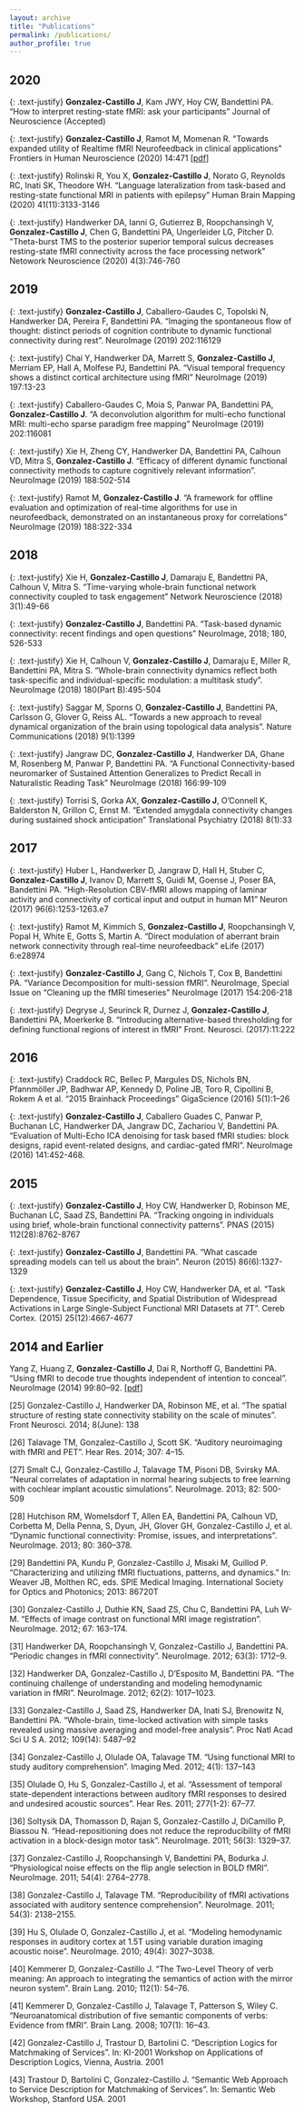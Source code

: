 ```yaml
---
layout: archive
title: "Publications"
permalink: /publications/
author_profile: true
---
```


## 2020

{: .text-justify}
**Gonzalez-Castillo J**, Kam JWY, Hoy CW, Bandettini PA. “How to interpret resting-state fMRI: ask your participants” Journal of Neuroscience (Accepted)

{: .text-justify}
**Gonzalez-Castillo J**, Ramot M, Momenan R. "Towards expanded utility of Realtime fMRI Neurofeedback in clinical applications" Frontiers in Human Neuroscience (2020) 14:471 [[pdf](https://www.frontiersin.org/articles/10.3389/fnhum.2020.606868/full)]

{: .text-justify}
Rolinski R, You X, **Gonzalez-Castillo J**, Norato G, Reynolds RC, Inati SK, Theodore WH. “Language lateralization from task-based and resting-state functional MRI in patients with epilepsy” Human Brain Mapping (2020) 41(11):3133-3146

{: .text-justify}
Handwerker DA, Ianni G, Gutierrez B, Roopchansingh V, **Gonzalez-Castillo J**, Chen G, Bandettini PA, Ungerleider LG, Pitcher D. "Theta-burst TMS to the posterior superior temporal sulcus decreases resting-state fMRI connectivity across the face processing network" Netowork Neuroscience (2020) 4(3):746-760 

## 2019

{: .text-justify}
**Gonzalez-Castillo J**, Caballero-Gaudes C, Topolski N, Handwerker DA, Pereira F, Bandettini PA. “Imaging the spontaneous flow of thought: distinct periods of cognition contribute to dynamic functional connectivity during rest”. NeuroImage (2019) 202:116129

{: .text-justify}
Chai Y, Handwerker DA, Marrett S, **Gonzalez-Castillo J**, Merriam EP, Hall A, Molfese PJ, Bandettini PA. “Visual temporal frequency shows a distinct cortical architecture using fMRI” NeuroImage (2019) 197:13-23

{: .text-justify}
Caballero-Gaudes C, Moia S, Panwar PA, Bandettini PA, **Gonzalez-Castillo J**. “A deconvolution algorithm for multi-echo functional MRI: multi-echo sparse paradigm free mapping” NeuroImage (2019) 202:116081

{: .text-justify}
Xie H, Zheng CY, Handwerker DA, Bandettini PA, Calhoun VD, Mitra S, **Gonzalez-Castillo J**. “Efficacy of different dynamic functional connectivity methods to capture cognitively relevant information”. NeuroImage (2019) 188:502-514

{: .text-justify}
Ramot M, **Gonzalez-Castillo J**. “A framework for offline evaluation and optimization of real-time algorithms for use in neurofeedback, demonstrated on an instantaneous proxy for correlations” NeuroImage (2019) 188:322-334

## 2018

{: .text-justify}
Xie H, **Gonzalez-Castillo J**, Damaraju E, Bandettni PA, Calhoun V, Mitra S. “Time-varying whole-brain functional network connectivity coupled to task engagement” Network Neuroscience (2018) 3(1):49-66

{: .text-justify}
**Gonzalez-Castillo J**, Bandettini PA.  “Task-based dynamic connectivity: recent findings and open questions” NeuroImage, 2018; 180, 526-533

{: .text-justify}
Xie H, Calhoun V, **Gonzalez-Castillo J**, Damaraju E, Miller R, Bandettini PA, Mitra S. “Whole-brain connectivity dynamics reflect both task-specific and individual-specific modulation: a multitask study”. NeuroImage (2018) 180(Part B):495-504 

{: .text-justify}
Saggar M, Sporns O, **Gonzalez-Castillo J**, Bandettini PA, Carlsson G, Glover G, Reiss AL. “Towards a new approach to reveal dynamical organization of the brain using topological data analysis”. Nature Communications (2018) 9(1):1399

{: .text-justify}
Jangraw DC, **Gonzalez-Castillo J**, Handwerker DA, Ghane M, Rosenberg M, Panwar P, Bandettini PA. “A Functional Connectivity-based neuromarker of Sustained Attention Generalizes to Predict Recall in Naturalistic Reading Task” NeuroImage (2018) 166:99-109

{: .text-justify}
Torrisi S, Gorka AX, **Gonzalez-Castillo J**, O’Connell K, Balderston N, Grillon C, Ernst M. “Extended amygdala connectivity changes during sustained shock anticipation” Translational Psychiatry (2018) 8(1):33

## 2017

{: .text-justify}
Huber L, Handwerker D, Jangraw D, Hall H, Stuber C, **Gonzalez-Castillo J**, Ivanov D, Marrett S, Guidi M, Goense J, Poser BA, Bandettini PA. “High-Resolution CBV-fMRI allows mapping of laminar activity and connectivity of cortical input and output in human M1” Neuron (2017) 96(6):1253-1263.e7

{: .text-justify}
Ramot M, Kimmich S, **Gonzalez-Castillo J**, Roopchansingh V, Popal H, White E, Gotts S, Martin A. “Direct modulation of aberrant brain network connectivity through real-time neurofeedback” eLife (2017) 6:e28974

{: .text-justify}
**Gonzalez-Castillo J**, Gang C, Nichols T, Cox B, Bandettini PA. “Variance Decomposition for multi-session fMRI”. NeuroImage, Special Issue on “Cleaning up the fMRI timeseries” NeuroImage (2017) 154:206-218

{: .text-justify}
Degryse J, Seurinck R, Durnez J, **Gonzalez-Castillo J**, Bandettini PA, Moerkerke B. “Introducing alternative-based thresholding for defining functional regions of interest in fMRI” Front. Neurosci. (2017):11:222

## 2016

{: .text-justify}
Craddock RC, Bellec P, Margules DS, Nichols BN, Pfannmöller JP, Badhwar AP, Kennedy D, Poline JB, Toro R, Cipollini B, Rokem A et al. “2015 Brainhack Proceedings” GigaScience (2016) 5(1):1–26

{: .text-justify}
**Gonzalez-Castillo J**, Caballero Guades C, Panwar P, Buchanan LC, Handwerker DA, Jangraw DC, Zachariou V, Bandettini PA. “Evaluation of Multi-Echo ICA denoising for task based fMRI studies: block designs, rapid event-related designs, and cardiac-gated fMRI”. NeuroImage (2016) 141:452-468.

## 2015

{: .text-justify}
**Gonzalez-Castillo J**, Hoy CW, Handwerker D, Robinson ME, Buchanan LC, Saad ZS, Bandettini PA. “Tracking ongoing in individuals using brief, whole-brain functional connectivity patterns”.  PNAS (2015) 112(28):8762-8767 

{: .text-justify}
**Gonzalez-Castillo J**, Bandettini PA. “What cascade spreading models can tell us about the brain”. Neuron (2015) 86(6):1327-1329

{: .text-justify}
**Gonzalez-Castillo J**, Hoy CW, Handwerker DA, et al. “Task Dependence, Tissue Specificity, and Spatial Distribution of Widespread Activations in Large Single-Subject Functional MRI Datasets at 7T”. Cereb Cortex. (2015) 25(12):4667-4677

## 2014 and Earlier

Yang Z, Huang Z, **Gonzalez-Castillo J**, Dai R, Northoff G, Bandettini PA. “Using fMRI to decode true thoughts independent of intention to conceal”. NeuroImage (2014) 99:80–92. [[pdf](https://www.ncbi.nlm.nih.gov/pmc/articles/PMC4179453/)]

[25]	Gonzalez-Castillo J, Handwerker DA, Robinson ME, et al. “The spatial structure of resting state connectivity stability on the scale of minutes”. Front Neurosci. 2014; 8(June): 138

[26]	Talavage TM, Gonzalez-Castillo J, Scott SK. “Auditory neuroimaging with fMRI and PET”. Hear Res. 2014; 307: 4–15.

[27]	Smalt CJ, Gonzalez-Castillo J, Talavage TM, Pisoni DB, Svirsky MA. “Neural correlates of adaptation in normal hearing subjects to free learning with cochlear implant acoustic simulations”. NeuroImage. 2013; 82: 500-509

[28]	Hutchison RM, Womelsdorf T, Allen EA, Bandettini PA, Calhoun VD, Corbetta M,  Della Penna, S, Dyun, JH, Glover GH, Gonzalez-Castillo J, et al. “Dynamic functional connectivity: Promise, issues, and interpretations”. NeuroImage. 2013; 80: 360–378.

[29]	Bandettini PA, Kundu P, Gonzalez-Castillo J, Misaki M, Guillod P. “Characterizing and utilizing fMRI fluctuations, patterns, and dynamics.” In: Weaver JB, Molthen RC, eds. SPIE Medical Imaging. International Society for Optics and Photonics; 2013: 86720T

[30]	Gonzalez-Castillo J, Duthie KN, Saad ZS, Chu C, Bandettini PA, Luh W-M. “Effects of image contrast on functional MRI image registration”. NeuroImage. 2012; 67: 163–174.

[31]	Handwerker DA, Roopchansingh V, Gonzalez-Castillo J, Bandettini PA. “Periodic changes in fMRI connectivity”. NeuroImage. 2012; 63(3): 1712–9.

[32]	Handwerker DA, Gonzalez-Castillo J, D’Esposito M, Bandettini PA. “The continuing challenge of understanding and modeling hemodynamic variation in fMRI”. NeuroImage. 2012; 62(2): 1017–1023.

[33]	Gonzalez-Castillo J, Saad ZS, Handwerker DA, Inati SJ, Brenowitz N, Bandettini PA. “Whole-brain, time-locked activation with simple tasks revealed using massive averaging and model-free analysis”. Proc Natl Acad Sci U S A. 2012; 109(14): 5487–92

[34]	Gonzalez-Castillo J, Olulade OA, Talavage TM. “Using functional MRI to study auditory comprehension”. Imaging Med. 2012; 4(1): 137–143

[35]	Olulade O, Hu S, Gonzalez-Castillo J, et al. “Assessment of temporal state-dependent interactions between auditory fMRI responses to desired and undesired acoustic sources”. Hear Res. 2011; 277(1-2): 67–77.

[36]	Soltysik DA, Thomasson D, Rajan S, Gonzalez-Castillo J, DiCamillo P, Biassou N. “Head-repositioning does not reduce the reproducibility of fMRI activation in a block-design motor task”. NeuroImage. 2011; 56(3): 1329–37.

[37]	Gonzalez-Castillo J, Roopchansingh V, Bandettini PA, Bodurka J. “Physiological noise effects on the flip angle selection in BOLD fMRI”. NeuroImage. 2011; 54(4): 2764–2778.

[38]	Gonzalez-Castillo J, Talavage TM. “Reproducibility of fMRI activations associated with auditory sentence comprehension”. NeuroImage. 2011; 54(3): 2138–2155.

[39]	Hu S, Olulade O, Gonzalez-Castillo J, et al. “Modeling hemodynamic responses in auditory cortex at 1.5T using variable duration imaging acoustic noise”. NeuroImage. 2010; 49(4): 3027–3038.

[40]	Kemmerer D, Gonzalez-Castillo J. “The Two-Level Theory of verb meaning: An approach to integrating the semantics of action with the mirror neuron system”. Brain Lang. 2010; 112(1): 54–76.

[41]	Kemmerer D, Gonzalez-Castillo J, Talavage T, Patterson S, Wiley C. “Neuroanatomical distribution of five semantic components of verbs: Evidence from fMRI”. Brain Lang. 2008; 107(1): 16–43.

[42]	Gonzalez-Castillo J, Trastour D, Bartolini C. “Description Logics for Matchmaking of Services”. In: KI-2001 Workshop on Applications of Description Logics, Vienna, Austria. 2001

[43]	Trastour D, Bartolini C, Gonzalez-Castillo J. “Semantic Web Approach to Service Description for Matchmaking of Services”. In: Semantic Web Workshop, Stanford USA. 2001

